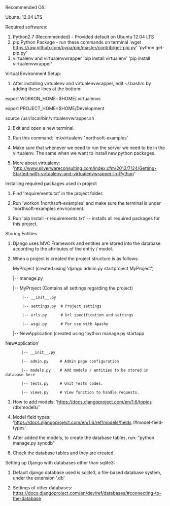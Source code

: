 Recommended OS:

Ubuntu 12.04 LTS

Required softwares:
 
1. Python2.7 (Recommended) - Provided default on Ubuntu 12.04 LTS
2. pip Python Package - run these commands on terminal
   'wget https://raw.github.com/pypa/pip/master/contrib/get-pip.py'
   'python get-pip.py'
3. virtualenv and virtualenvwrapper
   'pip install virtualenv'
   'pip install virtualenvwrapper'

Virtual Environment Setup:

1. After installing virtualenv and virtualenvwrapper, edit ~/.bashrc by adding these lines at the bottom:


export WORKON_HOME=$HOME/.virtualenvs

export PROJECT_HOME=$HOME/Development

source /usr/local/bin/virtualenvwrapper.sh



2. Exit and open a new terminal.

3. Run this command: 'mkvirtualenv 1northsoft-examples'

4. Make sure that whenever we need to run the server we need to be in the virtualenv. The same when we want to install new python packages.

5. More about virtualenv: 'http://www.silverwareconsulting.com/index.cfm/2012/7/24/Getting-Started-with-virtualenv-and-virtualenvwrapper-in-Python'


Installing required packages used in project

1. Find 'requirements.txt' in the project folder.

2. Run 'workon 1northsoft-examples' and make sure the terminal is under 1northsoft-examples environment.

3. Run 'pip install -r requirements.txt' -- installs all required packages for this project.


Storing Entities

1. Django uses MVC Framework and entities are stored into the database according to the attributes of the entity / model.

2. When a project is created the project structure is as follows:


   MyProject (created using 'django.admin.py startproject MyProject')

     |-- manage.py

     |-- MyProject (Contains all settings regarding the project)

           |-- __init__.py

           |-- settings.py  # Project settings

           |-- urls.py      # Url specification and settings

           |-- wsgi.py      # For use with Apache

     |-- NewApplication (created using 'python manage.py startapp 

NewApplication'

           |-- __init__.py

           |-- admin.py     # Admin page configuration

           |-- models.py    # Add models / entities to be stored in database here

           |-- tests.py     # Unit Tests codes.

           |-- views.py     # View function to handle requests.



3. How to add models: 'https://docs.djangoproject.com/en/1.6/topics
/db/models/'

4. Model field types: 'https://docs.djangoproject.com/en/1.6/ref/models/fields
/#model-field-types'

5. After added the models, to create the database tables, run:
   "python manage.py syncdb"

6. Check the database tables and they are created.



Setting up Django with databases other than sqlite3:

1. Default django database used is sqlite3, a file-based database system, under the extension '.db'

2. Settings of other databases: https://docs.djangoproject.com/en/dev/ref/databases/#connecting-to-the-database


